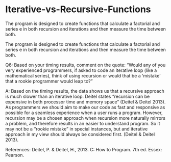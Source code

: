 # Iterative-vs-Recursive-Functions
The program is designed to create functions that calculate a factorial and series e in both recursion and iterations and then measure the time between both.

The program is designed to create functions that calculate a factorial and series e in both recursion and iterations and then measure the time between both.


Q6: Based on your timing results, comment on the quote: “Would any of you very experienced programmers, if asked to code an iterative loop (like a mathematical series), think of using recursion or would that be a ‘mistake’ that a rookie programmer would leap to?”

A: Based on the timing results, the data shows us that a recursive approach is much slower than an iterative loop. Deitel states “recursion can be expensive in both processor time and memory space” (Deitel & Deitel 2013). As programmers we should aim to make our code as fast and responsive as possible for a seamless experience when a user runs a program. However, recursion may be a chosen approach when recursion more naturally mirrors a problem, and therefore results in an easier to understand program. So it may not be a “rookie mistake” in special instances, but and iterative approach in my view should always be considered first. (Deitel & Deitel 2013).

References:
Deitel, P. & Deitel, H., 2013. C: How to Program. 7th ed. Essex: Pearson.
